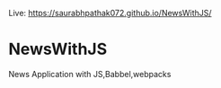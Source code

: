 Live: https://saurabhpathak072.github.io/NewsWithJS/

# NewsWithJS
News Application with JS,Babbel,webpacks
